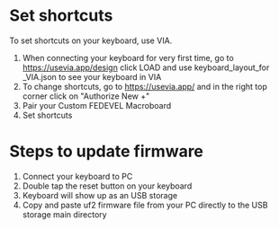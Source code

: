 # Set shortcuts
To set shortcuts on your keyboard, use VIA.
1. When connecting your keyboard for very first time, go to https://usevia.app/design click LOAD and use keyboard_layout_for _VIA.json to see your keyboard in VIA
1. To change shortcuts, go to https://usevia.app/ and in the right top corner click on "Authorize New +"
1. Pair your Custom FEDEVEL Macroboard
1. Set shortcuts

# Steps to update firmware
1. Connect your keyboard to PC
1. Double tap the reset button on your keyboard
1. Keyboard will show up as an USB storage
1. Copy and paste uf2 firmware file from your PC directly to the USB storage main directory

